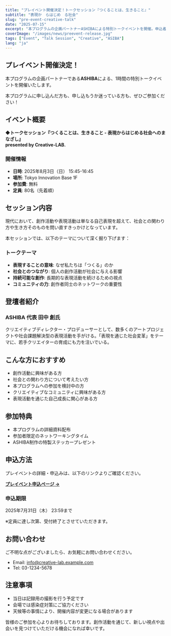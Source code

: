 ```yaml
---
title: "プレイベント開催決定！トークセッション『つくることは、生きること』"
subtitle: "表現か　らはじめ　る社会"
slug: "pre-event-creative-talk"
date: "2025-07-15"
excerpt: "本プログラムの企画パートナーASHIBAによる特別トークイベントを開催。申込者も検討中の方も、ぜひご参加ください。表現活動を通じた社会との向き合い方について語り合います。"
coverImage: "/images/news/preevent-release.jpg"
tags: ["Event", "Talk Session", "Creative", "ASIBA"]
lang: "ja"
---
```


## プレイベント開催決定！

本プログラムの企画パートナーである**ASHIBA**による、1時間の特別トークイベントを開催いたします。

本プログラムに申し込んだ方も、申し込もうか迷っている方も、ぜひご参加ください！

## イベント概要

**◆トークセッション『つくることは、生きること - 表現からはじめる社会へのまなざし』**  
**presented by Creative-LAB.**

### 開催情報

- **日時**: 2025年8月3日（日） 15:45-16:45
- **場所**: Tokyo Innovation Base 1F
- **参加費**: 無料
- **定員**: 80名（先着順）

## セッション内容

現代において、創作活動や表現活動は単なる自己表現を超えて、社会との関わり方や生き方そのものを問い直すきっかけとなっています。

本セッションでは、以下のテーマについて深く掘り下げます：

### トークテーマ

- **表現することの意味**: なぜ私たちは「つくる」のか
- **社会とのつながり**: 個人の創作活動が社会に与える影響
- **持続可能な創作**: 長期的な表現活動を続けるための視点
- **コミュニティの力**: 創作者同士のネットワークの重要性

## 登壇者紹介

### ASHIBA 代表 田中 創氏

クリエイティブディレクター・プロデューサーとして、数多くのアートプロジェクトや社会課題解決型の表現活動を手がける。「表現を通じた社会変革」をテーマに、若手クリエイターの育成にも力を注いでいる。

## こんな方におすすめ

- 創作活動に興味がある方
- 社会との関わり方について考えたい方
- 本プログラムへの参加を検討中の方
- クリエイティブなコミュニティに興味がある方
- 表現活動を通じた自己成長に関心がある方

## 参加特典

- 本プログラムの詳細資料配布
- 参加者限定のネットワーキングタイム
- ASHIBA制作の特製ステッカープレゼント

## 申込方法

プレイベントの詳細・申込みは、以下のリンクよりご確認ください。

**[プレイベント申込ページ →](https://example.com/pre-event)**

### 申込期限

2025年7月31日（木） 23:59まで

※定員に達し次第、受付終了とさせていただきます。

## お問い合わせ

ご不明な点がございましたら、お気軽にお問い合わせください。

- Email: info@creative-lab.example.com
- Tel: 03-1234-5678

## 注意事項

- 当日は記録用の撮影を行う予定です
- 会場では感染症対策にご協力ください
- 天候等の事情により、開催内容が変更になる場合があります

皆様のご参加を心よりお待ちしております。創作活動を通じて、新しい視点や出会いを見つけていただける機会になれば幸いです。